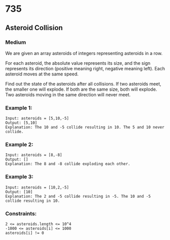 # 735
## Asteroid Collision
### Medium

We are given an array asteroids of integers representing asteroids in a row.

For each asteroid, the absolute value represents its size, and the sign represents its direction (positive meaning right, negative meaning left). Each asteroid moves at the same speed.

Find out the state of the asteroids after all collisions. If two asteroids meet, the smaller one will explode. If both are the same size, both will explode. Two asteroids moving in the same direction will never meet. 

### Example 1:

    Input: asteroids = [5,10,-5]
    Output: [5,10]
    Explanation: The 10 and -5 collide resulting in 10. The 5 and 10 never collide.

### Example 2:

    Input: asteroids = [8,-8]
    Output: []
    Explanation: The 8 and -8 collide exploding each other.

### Example 3:

    Input: asteroids = [10,2,-5]
    Output: [10]
    Explanation: The 2 and -5 collide resulting in -5. The 10 and -5 collide resulting in 10.

### Constraints:

    2 <= asteroids.length <= 10^4
    -1000 <= asteroids[i] <= 1000
    asteroids[i] != 0

